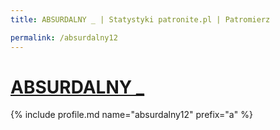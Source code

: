 ```yaml
---
title: ABSURDALNY _ | Statystyki patronite.pl | Patromierz

permalink: /absurdalny12
---
```


# [ABSURDALNY _](https://patronite.pl/absurdalny12)

{% include profile.md name="absurdalny12" prefix="a" %}
